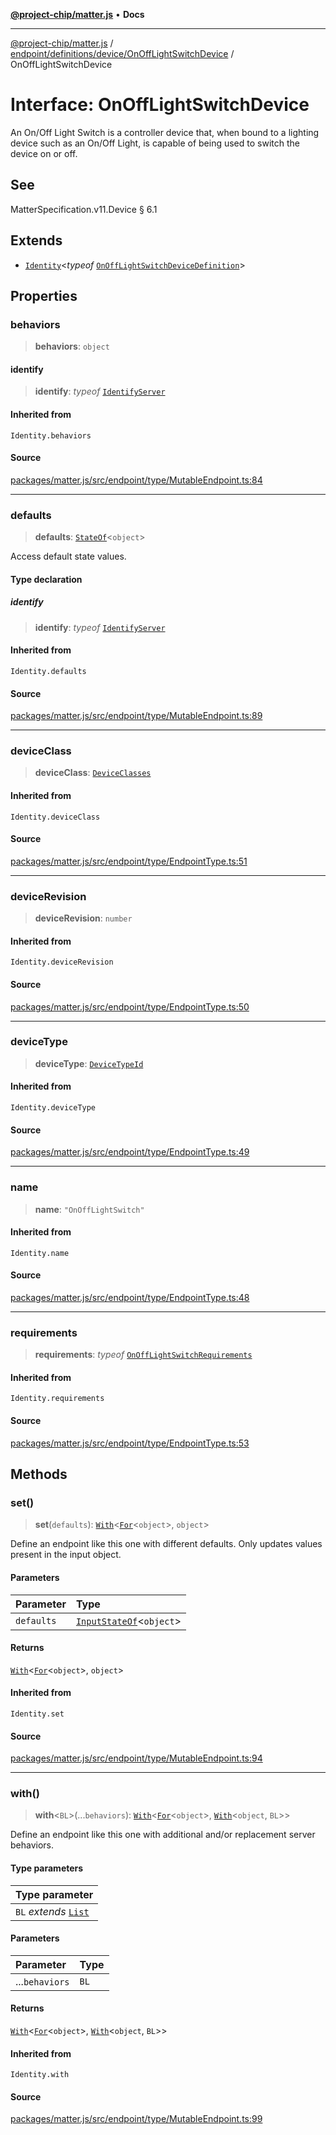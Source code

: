 [**@project-chip/matter.js**](../../../../../README.md) • **Docs**

***

[@project-chip/matter.js](../../../../../modules.md) / [endpoint/definitions/device/OnOffLightSwitchDevice](../README.md) / OnOffLightSwitchDevice

# Interface: OnOffLightSwitchDevice

An On/Off Light Switch is a controller device that, when bound to a lighting device such as an On/Off Light, is
capable of being used to switch the device on or off.

## See

MatterSpecification.v11.Device § 6.1

## Extends

- [`Identity`](../../../../../util/export/README.md#identityt)\<*typeof* [`OnOffLightSwitchDeviceDefinition`](../README.md#onofflightswitchdevicedefinition)\>

## Properties

### behaviors

> **behaviors**: `object`

#### identify

> **identify**: *typeof* [`IdentifyServer`](../../../../../behavior/definitions/identify/export/namespaces/IdentifyServer/README.md)

#### Inherited from

`Identity.behaviors`

#### Source

[packages/matter.js/src/endpoint/type/MutableEndpoint.ts:84](https://github.com/project-chip/matter.js/blob/7a8cbb56b87d4ccf34bec5a9a95ab40a1711324f/packages/matter.js/src/endpoint/type/MutableEndpoint.ts#L84)

***

### defaults

> **defaults**: [`StateOf`](../../../../../behavior/cluster/export/-internal-/namespaces/SupportedBehaviors/README.md#stateofsb)\<`object`\>

Access default state values.

#### Type declaration

##### identify

> **identify**: *typeof* [`IdentifyServer`](../../../../../behavior/definitions/identify/export/namespaces/IdentifyServer/README.md)

#### Inherited from

`Identity.defaults`

#### Source

[packages/matter.js/src/endpoint/type/MutableEndpoint.ts:89](https://github.com/project-chip/matter.js/blob/7a8cbb56b87d4ccf34bec5a9a95ab40a1711324f/packages/matter.js/src/endpoint/type/MutableEndpoint.ts#L89)

***

### deviceClass

> **deviceClass**: [`DeviceClasses`](../../../../../device/export/enumerations/DeviceClasses.md)

#### Inherited from

`Identity.deviceClass`

#### Source

[packages/matter.js/src/endpoint/type/EndpointType.ts:51](https://github.com/project-chip/matter.js/blob/7a8cbb56b87d4ccf34bec5a9a95ab40a1711324f/packages/matter.js/src/endpoint/type/EndpointType.ts#L51)

***

### deviceRevision

> **deviceRevision**: `number`

#### Inherited from

`Identity.deviceRevision`

#### Source

[packages/matter.js/src/endpoint/type/EndpointType.ts:50](https://github.com/project-chip/matter.js/blob/7a8cbb56b87d4ccf34bec5a9a95ab40a1711324f/packages/matter.js/src/endpoint/type/EndpointType.ts#L50)

***

### deviceType

> **deviceType**: [`DeviceTypeId`](../../../../../datatype/export/README.md#devicetypeid)

#### Inherited from

`Identity.deviceType`

#### Source

[packages/matter.js/src/endpoint/type/EndpointType.ts:49](https://github.com/project-chip/matter.js/blob/7a8cbb56b87d4ccf34bec5a9a95ab40a1711324f/packages/matter.js/src/endpoint/type/EndpointType.ts#L49)

***

### name

> **name**: `"OnOffLightSwitch"`

#### Inherited from

`Identity.name`

#### Source

[packages/matter.js/src/endpoint/type/EndpointType.ts:48](https://github.com/project-chip/matter.js/blob/7a8cbb56b87d4ccf34bec5a9a95ab40a1711324f/packages/matter.js/src/endpoint/type/EndpointType.ts#L48)

***

### requirements

> **requirements**: *typeof* [`OnOffLightSwitchRequirements`](../namespaces/OnOffLightSwitchRequirements/README.md)

#### Inherited from

`Identity.requirements`

#### Source

[packages/matter.js/src/endpoint/type/EndpointType.ts:53](https://github.com/project-chip/matter.js/blob/7a8cbb56b87d4ccf34bec5a9a95ab40a1711324f/packages/matter.js/src/endpoint/type/EndpointType.ts#L53)

## Methods

### set()

> **set**(`defaults`): [`With`](../../../../../node/export/-internal-/README.md#withbsb)\<[`For`](../../../../../behavior/cluster/export/-internal-/namespaces/EndpointType/README.md#fort)\<`object`\>, `object`\>

Define an endpoint like this one with different defaults.  Only updates values present in the input object.

#### Parameters

| Parameter | Type |
| :------ | :------ |
| `defaults` | [`InputStateOf`](../../../../../behavior/cluster/export/-internal-/namespaces/SupportedBehaviors/README.md#inputstateofsb)\<`object`\> |

#### Returns

[`With`](../../../../../node/export/-internal-/README.md#withbsb)\<[`For`](../../../../../behavior/cluster/export/-internal-/namespaces/EndpointType/README.md#fort)\<`object`\>, `object`\>

#### Inherited from

`Identity.set`

#### Source

[packages/matter.js/src/endpoint/type/MutableEndpoint.ts:94](https://github.com/project-chip/matter.js/blob/7a8cbb56b87d4ccf34bec5a9a95ab40a1711324f/packages/matter.js/src/endpoint/type/MutableEndpoint.ts#L94)

***

### with()

> **with**\<`BL`\>(...`behaviors`): [`With`](../../../../../node/export/-internal-/README.md#withbsb)\<[`For`](../../../../../behavior/cluster/export/-internal-/namespaces/EndpointType/README.md#fort)\<`object`\>, [`With`](../../../../../behavior/cluster/export/-internal-/namespaces/SupportedBehaviors/README.md#withcurrenttnewt)\<`object`, `BL`\>\>

Define an endpoint like this one with additional and/or replacement server behaviors.

#### Type parameters

| Type parameter |
| :------ |
| `BL` *extends* [`List`](../../../../../behavior/cluster/export/-internal-/namespaces/SupportedBehaviors/README.md#list) |

#### Parameters

| Parameter | Type |
| :------ | :------ |
| ...`behaviors` | `BL` |

#### Returns

[`With`](../../../../../node/export/-internal-/README.md#withbsb)\<[`For`](../../../../../behavior/cluster/export/-internal-/namespaces/EndpointType/README.md#fort)\<`object`\>, [`With`](../../../../../behavior/cluster/export/-internal-/namespaces/SupportedBehaviors/README.md#withcurrenttnewt)\<`object`, `BL`\>\>

#### Inherited from

`Identity.with`

#### Source

[packages/matter.js/src/endpoint/type/MutableEndpoint.ts:99](https://github.com/project-chip/matter.js/blob/7a8cbb56b87d4ccf34bec5a9a95ab40a1711324f/packages/matter.js/src/endpoint/type/MutableEndpoint.ts#L99)
